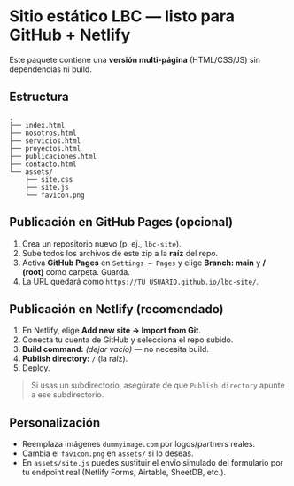 # Sitio estático LBC — listo para GitHub + Netlify

Este paquete contiene una **versión multi‑página** (HTML/CSS/JS) sin dependencias ni build.

## Estructura
```
.
├── index.html
├── nosotros.html
├── servicios.html
├── proyectos.html
├── publicaciones.html
├── contacto.html
└── assets/
    ├── site.css
    ├── site.js
    └── favicon.png
```

## Publicación en GitHub Pages (opcional)
1. Crea un repositorio nuevo (p. ej., `lbc-site`).
2. Sube todos los archivos de este zip a la **raíz** del repo.
3. Activa **GitHub Pages** en `Settings → Pages` y elige **Branch: main** y **/ (root)** como carpeta. Guarda.
4. La URL quedará como `https://TU_USUARIO.github.io/lbc-site/`.

## Publicación en Netlify (recomendado)
1. En Netlify, elige **Add new site → Import from Git**.
2. Conecta tu cuenta de GitHub y selecciona el repo subido.
3. **Build command:** *(dejar vacío)* — no necesita build.
4. **Publish directory:** `/` (la raíz).
5. Deploy.

> Si usas un subdirectorio, asegúrate de que `Publish directory` apunte a ese subdirectorio.

## Personalización
- Reemplaza imágenes `dummyimage.com` por logos/partners reales.
- Cambia el `favicon.png` en `assets/` si lo deseas.
- En `assets/site.js` puedes sustituir el envío simulado del formulario por tu endpoint real (Netlify Forms, Airtable, SheetDB, etc.).
